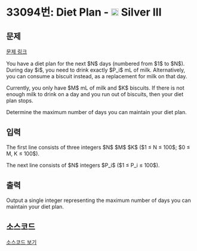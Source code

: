 # 33094번: Diet Plan - <img src="https://static.solved.ac/tier_small/8.svg" style="height:20px" /> Silver III

<!-- performance -->

<!-- 문제 제출 후 깃허브에 푸시를 했을 때 제출한 코드의 성능이 입력될 공간입니다.-->

<!-- end -->

## 문제

[문제 링크](https://boj.kr/33094)


<p>You have a diet plan for the next $N$ days (numbered from $1$ to $N$). During day $i$, you need to drink exactly $P_i$ mL of milk. Alternatively, you can consume a biscuit instead, as a replacement for milk on that day.</p>

<p>Currently, you only have $M$ mL of milk and $K$ biscuits. If there is not enough milk to drink on a day and you run out of biscuits, then your diet plan stops.</p>

<p>Determine the maximum number of days you can maintain your diet plan.</p>



## 입력


<p>The first line consists of three integers $N$ $M$ $K$ ($1 ≤ N ≤ 100$; $0 ≤ M, K ≤ 100$).</p>

<p>The next line consists of $N$ integers $P_i$ ($1 ≤ P_i ≤ 100$).</p>



## 출력


<p>Output a single integer representing the maximum number of days you can maintain your diet plan.</p>



## 소스코드

[소스코드 보기](Diet%20Plan.py)